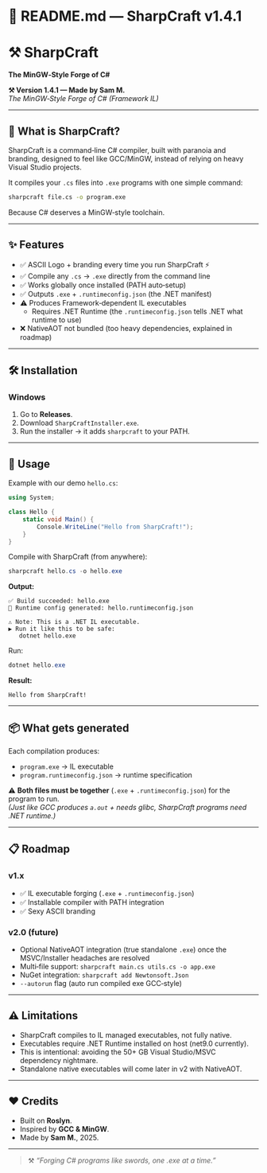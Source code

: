 # 📜 README.md — SharpCraft v1.4.1

# ⚒️ SharpCraft  
**The MinGW‑Style Forge of C#**

**⚒️ Version 1.4.1 — Made by Sam M.**  
*The MinGW‑Style Forge of C# (Framework IL)*

---

## 🌋 What is SharpCraft?

SharpCraft is a command‑line C# compiler, built with paranoia and branding, designed to feel like GCC/MinGW, instead of relying on heavy Visual Studio projects.

It compiles your `.cs` files into `.exe` programs with one simple command:

```bash
sharpcraft file.cs -o program.exe
```

Because C# deserves a MinGW‑style toolchain.

---

## ✨ Features

- ✅ ASCII Logo + branding every time you run SharpCraft ⚡  
- ✅ Compile any `.cs` → `.exe` directly from the command line  
- ✅ Works globally once installed (PATH auto‑setup)  
- ✅ Outputs `.exe` + `.runtimeconfig.json` (the .NET manifest)  
- ⚠️ Produces Framework‑dependent IL executables  
  - Requires .NET Runtime (the `.runtimeconfig.json` tells .NET what runtime to use)  
- ❌ NativeAOT not bundled (too heavy dependencies, explained in roadmap)

---

## 🛠️ Installation

### Windows
1. Go to **Releases**.
2. Download `SharpCraftInstaller.exe`.
3. Run the installer → it adds `sharpcraft` to your PATH.

---

## 🚀 Usage

Example with our demo `hello.cs`:

```csharp
using System;

class Hello {
    static void Main() {
        Console.WriteLine("Hello from SharpCraft!");
    }
}
```

Compile with SharpCraft (from anywhere):

```powershell
sharpcraft hello.cs -o hello.exe
```

**Output:**
```
✅ Build succeeded: hello.exe
📝 Runtime config generated: hello.runtimeconfig.json

⚠️ Note: This is a .NET IL executable.
▶ Run it like this to be safe:
   dotnet hello.exe
```

Run:

```powershell
dotnet hello.exe
```

**Result:**
```
Hello from SharpCraft!
```

---

## 📦 What gets generated

Each compilation produces:

- `program.exe` → IL executable  
- `program.runtimeconfig.json` → runtime specification  

⚠️ **Both files must be together** (`.exe` + `.runtimeconfig.json`) for the program to run.  
*(Just like GCC produces `a.out` + needs glibc, SharpCraft programs need .NET runtime.)*

---

## 📋 Roadmap

### v1.x
- ✅ IL executable forging (`.exe` + `.runtimeconfig.json`)  
- ✅ Installable compiler with PATH integration  
- ✅ Sexy ASCII branding  

### v2.0 (future)
- Optional NativeAOT integration (true standalone `.exe`) once the MSVC/Installer headaches are resolved  
- Multi‑file support: `sharpcraft main.cs utils.cs -o app.exe`  
- NuGet integration: `sharpcraft add Newtonsoft.Json`  
- `--autorun` flag (auto run compiled exe GCC‑style)  

---

## ⚠️ Limitations

- SharpCraft compiles to IL managed executables, not fully native.  
- Executables require .NET Runtime installed on host (net9.0 currently).  
- This is intentional: avoiding the 50+ GB Visual Studio/MSVC dependency nightmare.  
- Standalone native executables will come later in v2 with NativeAOT.

---

## ❤️ Credits

- Built on **Roslyn**.  
- Inspired by **GCC & MinGW**.  
- Made by **Sam M.**, 2025.

---

> ⚒️ *“Forging C# programs like swords, one .exe at a time.”*

